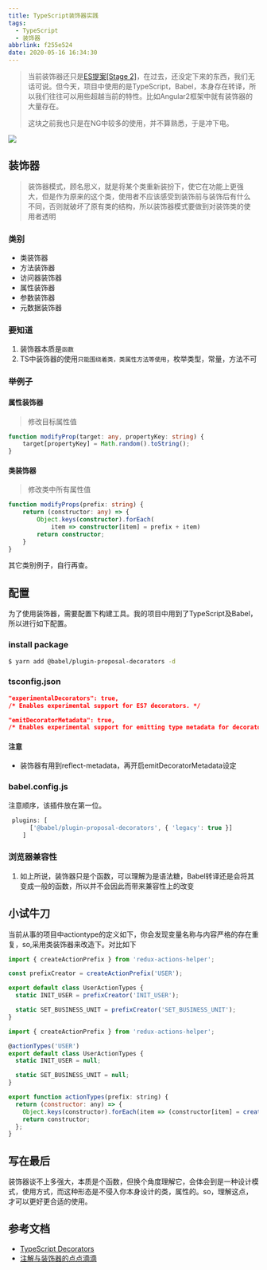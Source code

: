 ```yaml
---
title: TypeScript装饰器实践
tags:
  - TypeScript
  - 装饰器
abbrlink: f255e524
date: 2020-05-16 16:34:30
---
```

> 当前装饰器还只是[ES提案[Stage 2]](https://github.com/tc39/proposal-decorators)，在过去，还没定下来的东西，我们无话可说。但今天，项目中使用的是TypeScript，Babel，本身存在转译，所以我们往往可以用些超越当前的特性。比如Angular2框架中就有装饰器的大量存在。
> 
> 这块之前我也只是在NG中较多的使用，并不算熟悉，于是冲下电。

![](http://static.1991421.cn/2020/2020-05-16-172733.jpeg)

## 装饰器
> 装饰器模式，顾名思义，就是将某个类重新装扮下，使它在功能上更强
  大，但是作为原来的这个类，使用者不应该感受到装饰前与装饰后有什么
  不同，否则就破坏了原有类的结构，所以装饰器模式要做到对装饰类的使
  用者透明
  
 
### 类别
- 类装饰器
- 方法装饰器
- 访问器装饰器
- 属性装饰器
- 参数装饰器
- 元数据装饰器


### 要知道

1. 装饰器本质是`函数`
2. TS中装饰器的使用`只能围绕着类，类属性方法等使用`，枚举类型，常量，方法不可


### 举例子

#### 属性装饰器
> 修改目标属性值

```typescript
function modifyProp(target: any, propertyKey: string) {
    target[propertyKey] = Math.random().toString();
}
```


#### 类装饰器

> 修改类中所有属性值

```typescript
function modifyProps(prefix: string) {
    return (constructor: any) => {
        Object.keys(constructor).forEach(
            item => constructor[item] = prefix + item)
        return constructor;
    }
}
```

其它类别例子，自行再查。

## 配置

为了使用装饰器，需要配置下构建工具。我的项目中用到了TypeScript及Babel，所以进行如下配置。

### install package

```bash
$ yarn add @babel/plugin-proposal-decorators -d
```


### tsconfig.json

```json
"experimentalDecorators": true,
/* Enables experimental support for ES7 decorators. */

"emitDecoratorMetadata": true,
/* Enables experimental support for emitting type metadata for decorators. */
```

#### 注意
- 装饰器有用到reflect-metadata，再开启emitDecoratorMetadata设定

### babel.config.js

注意顺序，该插件放在第一位。

```js
 plugins: [
      ['@babel/plugin-proposal-decorators', { 'legacy': true }]
    ]
```

### 浏览器兼容性
1. 如上所说，装饰器只是个函数，可以理解为是语法糖，Babel转译还是会将其变成一般的函数，所以并不会因此而带来兼容性上的改变


## 小试牛刀
当前从事的项目中actiontype的定义如下，你会发现变量名称与内容严格的存在重复，so,采用类装饰器来改造下。对比如下

```js
import { createActionPrefix } from 'redux-actions-helper';

const prefixCreator = createActionPrefix('USER');

export default class UserActionTypes {
  static INIT_USER = prefixCreator('INIT_USER');

  static SET_BUSINESS_UNIT = prefixCreator('SET_BUSINESS_UNIT');
}
```

```js
import { createActionPrefix } from 'redux-actions-helper';

@actionTypes('USER')
export default class UserActionTypes {
  static INIT_USER = null;

  static SET_BUSINESS_UNIT = null;
}

export function actionTypes(prefix: string) {
  return (constructor: any) => {
    Object.keys(constructor).forEach(item => (constructor[item] = createActionPrefix(prefix)(item)));
    return constructor;
  };
}

```

## 写在最后
装饰器谈不上多强大，本质是个函数，但换个角度理解它，会体会到是一种设计模式，使用方式，而这种形态是不侵入你本身设计的类，属性的。so，理解这点，才可以更好更合适的使用。


## 参考文档
- [TypeScript Decorators ](https://www.typescriptlang.org/docs/handbook/decorators.html)
- [注解与装饰器的点点滴滴](https://zhuanlan.zhihu.com/p/22277764)
